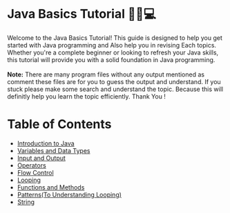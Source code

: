 # Java Basics Tutorial 🧑‍💻💻
Welcome to the Java Basics Tutorial! This guide is designed to help you get started with Java programming and Also help you in revising Each topics. Whether you're a complete beginner or looking to refresh your Java skills, this tutorial will provide you with a solid foundation in Java programming.<br />
<br />
**Note:** There are many program files without any output mentioned as comment these files are for you to guess the output and understand. If you stuck please make some search and understand the topic. Because this will definitly help you learn the topic efficiently. Thank You !

# Table of Contents

- [Introduction to Java](https://github.com/oyerounak/DSA-Java/blob/main/Java%20Basics/0.Introduction%20to%20Java.pdf)
- [Variables and Data Types](https://github.com/oyerounak/DSA-Java/tree/main/Java%20Basics/1.Variables%20and%20Data%20Type)
- [Input and Output](https://github.com/oyerounak/DSA-Java/tree/main/Java%20Basics/2.Input%20and%20Output)
- [Operators](https://github.com/oyerounak/DSA-Java/blob/main/Java%20Basics/3.Operators/operator.java)
- [Flow Control](https://github.com/oyerounak/DSA-Java/tree/main/Java%20Basics/4.Flow%20Control)
- [Looping](https://github.com/oyerounak/DSA-Java/tree/main/Java%20Basics/5.Looping)
- [Functions and Methods](https://github.com/oyerounak/DSA-Java/tree/main/Java%20Basics/6.Functions)
- [Patterns(To Understanding Looping)](https://github.com/oyerounak/DSA-Java/tree/main/Java%20Basics/7.Patterns%20Print)
- [String](https://github.com/oyerounak/DSA-Java/tree/main/Java%20Basics/9.String)
